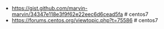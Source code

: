 * https://gist.github.com/marvin-marvin/34347e118e3f9f62e22eec6d6cead5fa # centos7
* https://forums.centos.org/viewtopic.php?t=75586 # centos7
